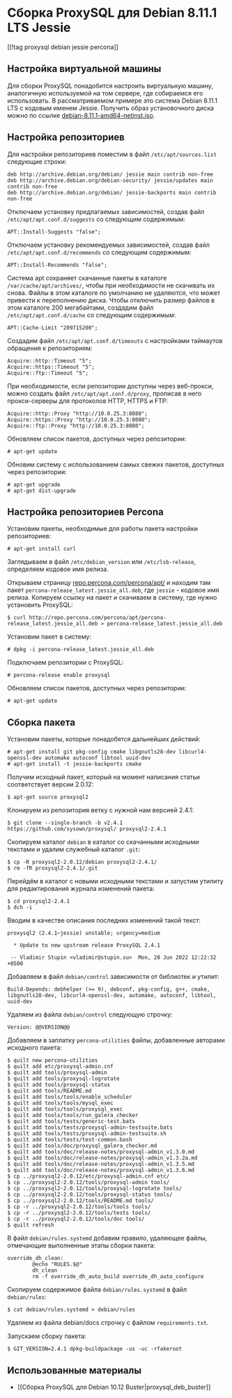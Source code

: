 Сборка ProxySQL для Debian 8.11.1 LTS Jessie
============================================

[[!tag proxysql debian jessie percona]]

Настройка виртуальной машины
----------------------------

Для сборки ProxySQL понадобится настроить виртуальную машину, аналогичную используемой на том сервере, где собираемся его использовать. В рассматриваемом примере это система Debian 8.11.1 LTS с кодовым именем Jessie. Получить образ установочного диска можно по ссылке [debian-8.11.1-amd64-netinst.iso](http://cdimage.debian.org/cdimage/archive/8.11.1/amd64/iso-cd/debian-8.11.1-amd64-netinst.iso).

Настройка репозиториев
----------------------

Для настройки репозиториев поместим в файл `/etc/apt/sources.list` следующие строки:

    deb http://archive.debian.org/debian/ jessie main contrib non-free
    deb http://archive.debian.org/debian-security/ jessie/updates main contrib non-free
    deb http://archive.debian.org/debian/ jessie-backports main contrib non-free

Отключаем установку предлагаемых зависимостей, создав файл `/etc/apt/apt.conf.d/suggests` со следующим содержимым:

    APT::Install-Suggests "false";

Отключаем установку рекомендуемых зависимостей, создав файл `/etc/apt/apt.conf.d/recommends` со следующим содержимым:

    APT::Install-Recommends "false";

Система apt сохраняет скачанные пакеты в каталоге `/var/cache/apt/archives/`, чтобы при необходимости не скачивать их снова. Файлы в этом каталоге по умолчанию не удаляются, что может привести к переполнению диска. Чтобы отключить размер файлов в этом каталоге 200 мегабайтами, создадим файл `/etc/apt/apt.conf.d/cache` со следующим содержимым:

    APT::Cache-Limit "209715200";

Создадим файл `/etc/apt/apt.conf.d/timeouts` с настройками таймаутов обращения к репозиториям:

    Acquire::http::Timeout "5";
    Acquire::https::Timeout "5";
    Acquire::ftp::Timeout "5";

При необходимости, если репозитории доступны через веб-прокси, можно создать файл `/etc/apt/apt.conf.d/proxy`, прописав в него прокси-серверы для протоколов HTTP, HTTPS и FTP:

    Acquire::http::Proxy "http://10.0.25.3:8080";
    Acquire::https::Proxy "http://10.0.25.3:8080";
    Acquire::ftp::Proxy "http://10.0.25.3:8080";

Обновляем список пакетов, доступных через репозитории:

    # apt-get update

Обновим систему с использованием самых свежих пакетов, доступных через репозитории:

    # apt-get upgrade
    # apt-get dist-upgrade

Настройка репозиториев Percona
------------------------------

Установим пакеты, необходимые для работы пакета настройки репозиториев:

    # apt-get install curl

Заглядываем в файл `/etc/debian_version` или `/etc/lsb-release`, определяем кодовое имя релиза.

Открываем страницу [repo.percona.com/percona/apt/](http://repo.percona.com/percona/apt/) и находим там пакет `percona-release_latest.jessie_all.deb`, где `jessie` - кодовое имя релиза. Копируем ссылку на пакет и скачиваем в систему, где нужно установить ProxySQL:

    $ curl http://repo.percona.com/percona/apt/percona-release_latest.jessie_all.deb > percona-release_latest.jessie_all.deb

Установим пакет в систему:

    # dpkg -i percona-release_latest.jessie_all.deb

Подключаем репозитории с ProxySQL:

    # percona-release enable proxysql

Обновляем список пакетов, доступных через репозитории:

    # apt-get update

Сборка пакета
-------------

Установим пакеты, которые понадобятся дальнейших действий:

    # apt-get install git pkg-config cmake libgnutls28-dev libcurl4-openssl-dev automake autoconf libtool uuid-dev
    # apt-get install -t jessie-backports cmake

Получим исходный пакет, который на момент написания статьи соответствует версии 2.0.12:

    $ apt-get source proxysql2

Клонируем из репозитория ветку с нужной нам версией 2.4.1:

    $ git clone --single-branch -b v2.4.1 https://github.com/sysown/proxysql/ proxysql2-2.4.1

Скопируем каталог `debian` в каталог со скачанными исходными текстами и удалим служебный каталог `.git`:

    $ cp -R proxysql2-2.0.12/debian proxysql2-2.4.1/
    $ rm -fR proxysql2-2.4.1/.git

Перейдём в каталог с новыми исходными текстами и запустим утилиту для редактирования журнала изменений пакета:

    $ cd proxysql2-2.4.1
    $ dch -i

Вводим в качестве описания последних изменений такой текст:

    proxysql2 (2.4.1~jessie) unstable; urgency=medium
    
      * Update to new upstream release ProxySQL 2.4.1
    
     -- Vladimir Stupin <vladimir@stupin.su>  Mon, 20 Jun 2022 12:22:32 +0500

Добавляем в файл `debian/control` зависимости от библиотек и утилит:

    Build-Depends: debhelper (>= 9), debconf, pkg-config, g++, cmake, libgnutls28-dev, libcurl4-openssl-dev, automake, autoconf, libtool, uuid-dev

Удаляем из файла `debian/control` следующую строчку:

    Version: @@VERSION@@

Добавляем в заплатку `percona-utilities` файлы, добавленные авторами исходного пакета:

    $ quilt new percona-utilities
    $ quilt add etc/proxysql-admin.cnf
    $ quilt add tools/proxysql-admin
    $ quilt add tools/proxysql-logrotate
    $ quilt add tools/proxysql-status
    $ quilt add tools/README.md
    $ quilt add tools/tools/enable_scheduler
    $ quilt add tools/tools/mysql_exec
    $ quilt add tools/tools/proxysql_exec
    $ quilt add tools/tools/run_galera_checker
    $ quilt add tools/tests/generic-test.bats
    $ quilt add tools/tests/proxysql-admin-testsuite.bats
    $ quilt add tools/tests/proxysql-admin-testsuite.sh
    $ quilt add tools/tests/test-common.bash
    $ quilt add tools/doc/proxysql_galera_checker.md
    $ quilt add tools/doc/release-notes/proxysql-admin_v1.3.0.md
    $ quilt add tools/doc/release-notes/proxysql-admin_v1.3.2a.md
    $ quilt add tools/doc/release-notes/proxysql-admin_v1.3.5.md
    $ quilt add tools/doc/release-notes/proxysql-admin_v1.3.6.md
    $ cp ../proxysql2-2.0.12/etc/proxysql-admin.cnf etc/
    $ cp ../proxysql2-2.0.12/tools/proxysql-admin tools/
    $ cp ../proxysql2-2.0.12/tools/proxysql-logrotate tools/
    $ cp ../proxysql2-2.0.12/tools/proxysql-status tools/
    $ cp ../proxysql2-2.0.12/tools/README.md tools/
    $ cp -r ../proxysql2-2.0.12/tools/tools tools/
    $ cp -r ../proxysql2-2.0.12/tools/tests tools/
    $ cp -r ../proxysql2-2.0.12/tools/doc tools/
    $ quilt refresh

В файл `debian/rules.systemd` добавим правило, удаляющее файлы, отмечающие выполненные этапы сборки пакета:

    override_dh_clean:
            @echo "RULES.$@"
            dh_clean
            rm -f override_dh_auto_build override_dh_auto_configure

Скопируем содержимое файла `debian/rules.systemd` в файл `debian/rules`:

    $ cat debian/rules.systemd > debian/rules

Удаляем из файла debian/docs строчку с файлом `requirements.txt`.

Запускаем сборку пакета:

    $ GIT_VERSION=2.4.1 dpkg-buildpackage -us -uc -rfakeroot

Использованные материалы
------------------------

* [[Сборка ProxySQL для Debian 10.12 Buster|proxysql_deb_buster]]
